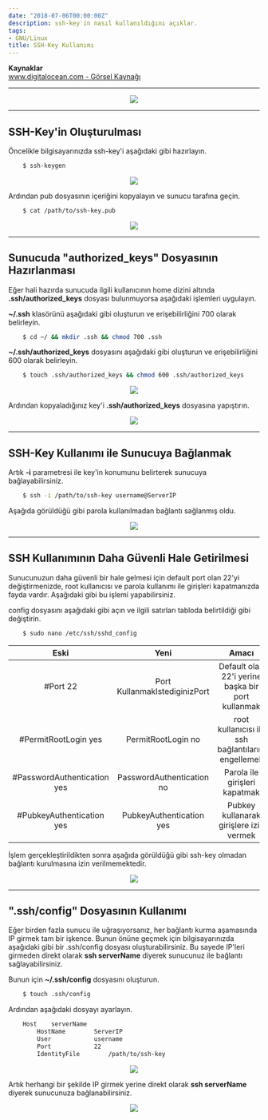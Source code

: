 ```yaml
---
date: "2018-07-06T00:00:00Z"
description: ssh-key'in nasıl kullanıldığını açıklar.
tags:
- GNU/Linux
title: SSH-Key Kullanımı
---
```


**Kaynaklar**  
[www.digitalocean.com - Görsel Kaynağı](https://www.digitalocean.com/community/tutorials/how-to-set-up-ssh-keys--2)

---

<p align="center"> 
	<img src="/images/posts/ssh-key-kullanimi/0.png">
</p>

---

## SSH-Key'in Oluşturulması

Öncelikle bilgisayarınızda ssh-key'i aşağıdaki gibi hazırlayın.

```bash
	$ ssh-keygen
```

<p align="center"> 
	<img src="/images/posts/ssh-key-kullanimi/1.png">
</p>

Ardından pub dosyasının içeriğini kopyalayın ve sunucu tarafına geçin.

```bash
	$ cat /path/to/ssh-key.pub
```

<p align="center"> 
	<img src="/images/posts/ssh-key-kullanimi/2.png">
</p>

---

## Sunucuda "authorized_keys" Dosyasının Hazırlanması

Eğer hali hazırda sunucuda ilgili kullanıcının home dizini altında **.ssh/authorized_keys** dosyası bulunmuyorsa aşağıdaki işlemleri uygulayın.

**~/.ssh** klasörünü aşağıdaki gibi oluşturun ve erişebilirliğini 700 olarak belirleyin.
```bash
	$ cd ~/ && mkdir .ssh && chmod 700 .ssh
```  
**~/.ssh/authorized_keys** dosyasını aşağıdaki gibi oluşturun ve erişebilirliğini 600 olarak belirleyin.
```bash
	$ touch .ssh/authorized_keys && chmod 600 .ssh/authorized_keys
```

<p align="center"> 
	<img src="/images/posts/ssh-key-kullanimi/3.png">
</p>

Ardından kopyaladığınız key'i **.ssh/authorized_keys** dosyasına yapıştırın.

<p align="center"> 
	<img src="/images/posts/ssh-key-kullanimi/4.png">
</p>

---

## SSH-Key Kullanımı ile Sunucuya Bağlanmak

Artık **-i** parametresi ile key'in konumunu belirterek sunucuya bağlayabilirsiniz.
```bash
	$ ssh -i /path/to/ssh-key username@ServerIP
```

Aşağıda görüldüğü gibi parola kullanılmadan bağlantı sağlanmış oldu.

<p align="center"> 
	<img src="/images/posts/ssh-key-kullanimi/5.png">
</p>

---

## SSH Kullanımının Daha Güvenli Hale Getirilmesi

Sunucunuzun daha güvenli bir hale gelmesi için default port olan 22'yi değiştirmenizde, root kullanıcısı ve parola kullanımı ile girişleri kapatmanızda fayda vardır. Aşağıdaki gibi bu işlemi yapabilirsiniz.

config dosyasını aşağıdaki gibi açın ve ilgili satırları tabloda belirtildiği gibi değiştirin.
```bash
	$ sudo nano /etc/ssh/sshd_config
```

| Eski | Yeni | Amacı |
|:----:|:----:|:-----:|
| #Port 22 | Port KullanmakIstediginizPort | Default olan 22'i yerine başka bir port kullanmak |
| #PermitRootLogin yes | PermitRootLogin no | root kullanıcısı ile ssh bağlantılarını engellemek |
| #PasswordAuthentication yes | PasswordAuthentication no | Parola ile girişleri kapatmak |
| #PubkeyAuthentication yes | PubkeyAuthentication yes | Pubkey kullanarak girişlere izin vermek |

İşlem gerçekleştirildikten sonra aşağıda görüldüğü gibi ssh-key olmadan bağlantı kurulmasına izin verilmemektedir.

<p align="center"> 
	<img src="/images/posts/ssh-key-kullanimi/8.png">
</p>

---

## ".ssh/config" Dosyasının Kullanımı

Eğer birden fazla sunucu ile uğraşıyorsanız, her bağlantı kurma aşamasında IP girmek tam bir işkence. Bunun önüne geçmek için bilgisayarınızda aşağıdaki gibi bir .ssh/config dosyası oluşturabilirsiniz. Bu sayede IP'leri girmeden direkt olarak **ssh serverName** diyerek sunucunuz ile bağlantı sağlayabilirsiniz.

Bunun için **~/.ssh/config** dosyasını oluşturun.  
```bash
	$ touch .ssh/config
```
Ardından aşağıdaki dosyayı ayarlayın.
```bash
	Host	serverName
		HostName		ServerIP
		User			username
		Port			22
		IdentityFile		/path/to/ssh-key
```
<p align="center"> 
	<img src="/images/posts/ssh-key-kullanimi/6.png">
</p>

Artık herhangi bir şekilde IP girmek yerine direkt olarak **ssh serverName** diyerek sunucunuza bağlanabilirsiniz.
<p align="center"> 
	<img src="/images/posts/ssh-key-kullanimi/7.png">
</p>